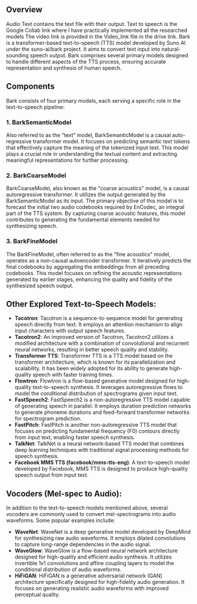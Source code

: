 ## Overview

Audio Text contains the text file with their output.
Text to speech is the Google Collab link where I have practically implemented all the researched models
The video link is provided in the Video_link file in the drive link.
Bark is a transformer-based text-to-speech (TTS) model developed by Suno AI under the suno-ai/bark project. It aims to convert text input into natural-sounding speech output. Bark comprises several primary models designed to handle different aspects of the TTS process, ensuring accurate representation and synthesis of human speech.

## Components
Bark consists of four primary models, each serving a specific role in the text-to-speech pipeline:

### 1. BarkSemanticModel
Also referred to as the "text" model, BarkSemanticModel is a causal auto-regressive transformer model. It focuses on predicting semantic text tokens that effectively capture the meaning of the tokenized input text. This model plays a crucial role in understanding the textual content and extracting meaningful representations for further processing.

### 2. BarkCoarseModel
BarkCoarseModel, also known as the "coarse acoustics" model, is a causal autoregressive transformer. It utilizes the output generated by the BarkSemanticModel as its input. The primary objective of this model is to forecast the initial two audio codebooks required by EnCodec, an integral part of the TTS system. By capturing coarse acoustic features, this model contributes to generating the fundamental elements needed for synthesizing speech.

### 3. BarkFineModel
The BarkFineModel, often referred to as the "fine acoustics" model, operates as a non-causal autoencoder transformer. It iteratively predicts the final codebooks by aggregating the embeddings from all preceding codebooks. This model focuses on refining the acoustic representations generated by earlier stages, enhancing the quality and fidelity of the synthesized speech output.

## Other Explored Text-to-Speech Models:
- **Tacotron**: Tacotron is a sequence-to-sequence model for generating speech directly from text. It employs an attention mechanism to align input characters with output speech features.
- **Tacotron2**: An improved version of Tacotron, Tacotron2 utilizes a modified architecture with a combination of convolutional and recurrent neural networks, resulting in better speech quality and stability.
- **Transformer TTS**: Transformer TTS is a TTS model based on the transformer architecture, which is known for its parallelization and scalability. It has been widely adopted for its ability to generate high-quality speech with faster training times.
- **Flowtron**: Flowtron is a flow-based generative model designed for high-quality text-to-speech synthesis. It leverages autoregressive flows to model the conditional distribution of spectrograms given input text.
- **FastSpeech2**: FastSpeech2 is a non-autoregressive TTS model capable of generating speech in parallel. It employs duration prediction networks to generate phoneme durations and feed-forward transformer networks for spectrogram prediction.
- **FastPitch**: FastPitch is another non-autoregressive TTS model that focuses on predicting fundamental frequency (F0) contours directly from input text, enabling faster speech synthesis.
- **TalkNet**: TalkNet is a neural network-based TTS model that combines deep learning techniques with traditional signal processing methods for speech synthesis.
- **Facebook MMS TTS (facebook/mms-tts-eng)**: A text-to-speech model developed by Facebook, MMS TTS is designed to produce high-quality speech output from input text.

## Vocoders (Mel-spec to Audio):
In addition to the text-to-speech models mentioned above, several vocoders are commonly used to convert mel-spectrograms into audio waveforms. Some popular examples include:

- **WaveNet**: WaveNet is a deep generative model developed by DeepMind for synthesizing raw audio waveforms. It employs dilated convolutions to capture long-range dependencies in the audio signal.
- **WaveGlow**: WaveGlow is a flow-based neural network architecture designed for high-quality and efficient audio synthesis. It utilizes invertible 1x1 convolutions and affine coupling layers to model the conditional distribution of audio waveforms.
- **HiFiGAN**: HiFiGAN is a generative adversarial network (GAN) architecture specifically designed for high-fidelity audio generation. It focuses on generating realistic audio waveforms with improved perceptual quality.
